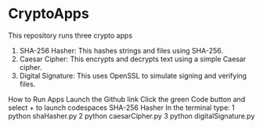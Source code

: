 # CryptoApps
This repository runs three crypto apps
1. SHA-256 Hasher: This hashes strings and files using SHA-256.
2. Caesar Cipher: This encrypts and decrypts text using a simple Caesar cipher.
3. Digital Signature: This uses OpenSSL to simulate signing and verifying files.

How to Run Apps
Launch the Github link 
Click the green Code button and select + to launch codespaces
SHA-256 Hasher
In the terminal type:
1 python shaHasher.py
2 python caesarCipher.py
3 python digitalSignature.py
